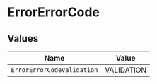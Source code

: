 # ErrorErrorCode


## Values

| Name                       | Value                      |
| -------------------------- | -------------------------- |
| `ErrorErrorCodeValidation` | VALIDATION                 |